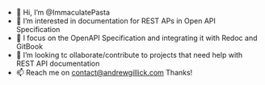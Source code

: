- 👋 Hi, I’m @ImmaculatePasta
- 👀 I’m interested in documentation for REST APs in Open API Specification
- 🌱 I focus on the OpenAPI Specification and integrating it with Redoc and GitBook
- 💞️ I’m looking tc ollaborate/contribute to projects that need help with REST API documentation
- 📫 Reach me on contact@andrewgillick.com Thanks! 

<!---
ImmaculatePasta/ImmaculatePasta is a ✨ special ✨ repository because its `README.md` (this file) appears on your GitHub profile.
You can click the Preview link to take a look at your changes.
--->
